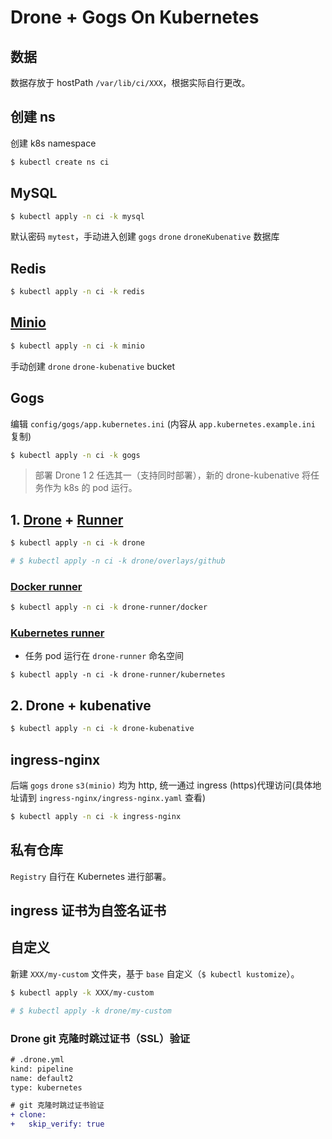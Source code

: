 # Drone + Gogs On Kubernetes

## 数据

数据存放于 hostPath `/var/lib/ci/XXX`，根据实际自行更改。

## 创建 ns

创建 k8s namespace

```bash
$ kubectl create ns ci
```

## MySQL

```bash
$ kubectl apply -n ci -k mysql
```

默认密码 `mytest`，手动进入创建 `gogs` `drone` `droneKubenative` 数据库 

## Redis

```bash
$ kubectl apply -n ci -k redis
```

## [Minio](https://github.com/helm/charts/tree/master/stable/minio)

```bash
$ kubectl apply -n ci -k minio
```

手动创建 `drone` `drone-kubenative` bucket

## Gogs

编辑 `config/gogs/app.kubernetes.ini` (内容从 `app.kubernetes.example.ini` 复制)

```bash
$ kubectl apply -n ci -k gogs
```

> 部署 Drone 1 2 任选其一（支持同时部署），新的 drone-kubenative 将任务作为 k8s 的 pod 运行。

## 1. [Drone](https://github.com/helm/charts/tree/master/stable/drone) + [Runner](https://docs.drone.io/installation/runners/)

```bash
$ kubectl apply -n ci -k drone

# $ kubectl apply -n ci -k drone/overlays/github
```

### [Docker runner](https://docker-runner.docs.drone.io/installation/install_linux/)

```bash
$ kubectl apply -n ci -k drone-runner/docker
```

### [Kubernetes runner](https://kube-runner.docs.drone.io/installation/installation/)

* 任务 pod 运行在 `drone-runner` 命名空间

```
$ kubectl apply -n ci -k drone-runner/kubernetes
```

## 2. Drone + kubenative

```bash
$ kubectl apply -n ci -k drone-kubenative
```

## ingress-nginx

后端 `gogs` `drone` `s3(minio)` 均为 http, 统一通过 ingress (https)代理访问(具体地址请到 `ingress-nginx/ingress-nginx.yaml` 查看)

```bash
$ kubectl apply -n ci -k ingress-nginx
```

## 私有仓库

`Registry` 自行在 Kubernetes 进行部署。

## ingress 证书为自签名证书

## 自定义

新建 `XXX/my-custom` 文件夹，基于 `base` 自定义（`$ kubectl kustomize`）。

```bash
$ kubectl apply -k XXX/my-custom

# $ kubectl apply -k drone/my-custom
```

### Drone git 克隆时跳过证书（SSL）验证

```diff
# .drone.yml
kind: pipeline
name: default2
type: kubernetes

# git 克隆时跳过证书验证
+ clone:
+   skip_verify: true
```
